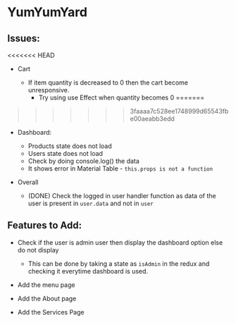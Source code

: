 # YumYumYard

## Issues:
<<<<<<< HEAD

-   Cart

    -   If item quantity is decreased to 0 then the cart become unresponsive.
        -   Try using use Effect when quantity becomes 0
=======
>>>>>>> 3faaaa7c528ee1748999d65543fbe00aeabb3edd

-   Dashboard:

    -   Products state does not load
    -   Users state does not load
    -   Check by doing console.log() the data
    -   It shows error in Material Table - `this.props is not a function`

-   Overall
    -   (DONE) Check the logged in user handler function as data of the user is present in `user.data` and not in `user`

## Features to Add:

-   Check if the user is admin user then display the dashboard option else do not display

    -   This can be done by taking a state as `isAdmin` in the redux and checking it everytime dashboard is used.

-   Add the menu page
-   Add the About page
-   Add the Services Page
